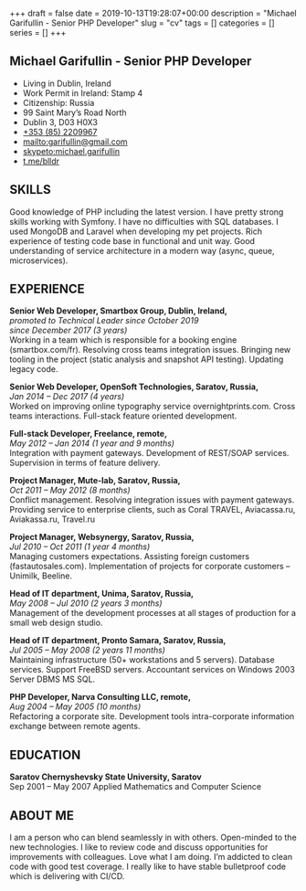 +++ 
draft = false
date = 2019-10-13T19:28:07+00:00
description = "Michael Garifullin - Senior PHP Developer"
slug = "cv"
tags = []
categories = []
series = []
+++

## Michael Garifullin - Senior PHP Developer

* Living in Dublin, Ireland
* Work Permit in Ireland: Stamp 4
* Citizenship: Russia
* 99 Saint Mary’s Road North
* Dublin 3, D03 H0X3
* [+353 (85) 2209967](tel://+353852209967)
* [mailto:garifullin@gmail.com](mailto:garifullin@gmail.com)
* [skypeto:michael.garifullin](skype:michael.garifullin?call)
* [t.me/blldr](https://t.me/blldr)


## SKILLS
Good knowledge of PHP including the latest version. I have pretty strong skills working with Symfony. I have no difficulties with SQL databases. I used MongoDB and Laravel when developing my pet projects. Rich experience of testing code base in functional and unit way. Good understanding of service architecture in a modern way (async, queue, microservices).

## EXPERIENCE
**Senior Web Developer, Smartbox Group, Dublin, Ireland,**\
*promoted to Technical Leader since October 2019*\
*since December 2017 (3 years)*\
Working in a team which is responsible for a booking engine (smartbox.com/fr). Resolving cross teams integration issues.
Bringing new tooling in the project (static analysis and snapshot API testing). Updating legacy code.

**Senior Web Developer, OpenSoft Technologies, Saratov, Russia,**\
*Jan 2014 – Dec 2017 (4 years)*\
Worked on improving online typography service overnightprints.com. Cross teams interactions.
Full-stack feature oriented development.

**Full-stack Developer, Freelance, remote,**\
*May 2012 – Jan 2014 (1 year and 9 months)*\
Integration with payment gateways. Development of REST/SOAP services. Supervision in terms of feature delivery.

**Project Manager, Mute-lab, Saratov, Russia,**\
*Oct 2011 – May 2012 (8 months)*\
Conflict management. Resolving integration issues with payment gateways.
Providing service to enterprise clients, such as Coral TRAVEL, Aviacassa.ru, Aviakassa.ru, Travel.ru

**Project Manager, Websynergy, Saratov, Russia,**\
*Jul 2010 – Oct 2011 (1 year 4 months)*\
Managing customers expectations. Assisting foreign customers (fastautosales.com).
Implementation of projects for corporate customers – Unimilk, Beeline.

**Head of IT department, Unima, Saratov, Russia,**\
*May 2008 – Jul 2010 (2 years 3 months)*\
Management of the development processes at all stages of production for a small web design studio.

**Head of IT department, Pronto Samara, Saratov, Russia,**\
*Jul 2005 – May 2008 (2 years 11 months)*\
Maintaining infrastructure (50+ workstations and 5 servers).
Database services. Support FreeBSD servers. Accountant services on Windows 2003 Server DBMS MS SQL.

**PHP Developer, Narva Consulting LLC, remote,**\
*Aug 2004 – May 2005 (10 months)*\
Refactoring a corporate site. Development tools intra-corporate information exchange between remote agents.

## EDUCATION
**Saratov Chernyshevsky State University, Saratov**\
Sep 2001 – May 2007 Applied Mathematics and Computer Science

## ABOUT ME

I am a person who can blend seamlessly in with others. Open-minded to the new technologies.
I like to review code and discuss opportunities for improvements with colleagues. 
Love what I am doing. I’m addicted to clean code with good test coverage. 
I really like to have stable bulletproof code which is delivering with CI/CD.
